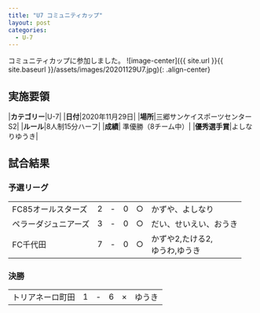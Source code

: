 ```yaml
---
title: "U7 コミュニティカップ"
layout: post
categories:
  - U-7
---
```


コミュニティカップに参加しました。
![image-center]({{ site.url }}{{ site.baseurl }}/assets/images/20201129U7.jpg){: .align-center}


## 実施要領

|**カテゴリー**|U-7|
|**日付**|2020年11月29日|
|**場所**|三郷サンケイスポーツセンターS2|
|**ルール**|8人制15分ハーフ|
|**成績**| 準優勝（8チーム中）|
|**優秀選手賞**|よしなりゆうき|

## 試合結果

### 予選リーグ

|            |    |   |    |         |    |
|:-----------|:--:|:-:|:--:|:--:|:--------|
|FC85オールスターズ|    2| - |   0|○|かずや、よしなり|
|ペラーダジュニアーズ|    3| - |   0|○|だい、せいえい、おうき|
|FC千代田|    7| - |   0|○|かずや2,たける2,<br>ゆうわ,ゆうき|


### 決勝

|            |    |   |    |         |    |
|:-----------|:--:|:-:|:--:|:--:|:--------|
|トリアネーロ町田| 1| - |   6|×|ゆうき|
